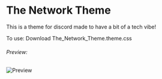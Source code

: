# The Network Theme
This is a theme for discord made to have a bit of a tech vibe!

To use: Download The_Network_Theme.theme.css
###### Preview:
![Preview](https://i.imgur.com/M7YqjJm.jpg "Preview")
